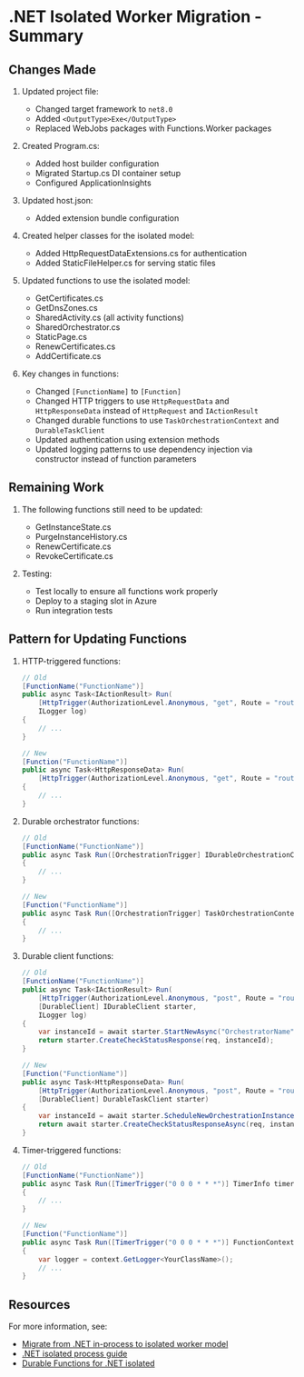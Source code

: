 # .NET Isolated Worker Migration - Summary

## Changes Made

1. Updated project file:
   - Changed target framework to `net8.0`
   - Added `<OutputType>Exe</OutputType>`
   - Replaced WebJobs packages with Functions.Worker packages

2. Created Program.cs:
   - Added host builder configuration
   - Migrated Startup.cs DI container setup
   - Configured ApplicationInsights

3. Updated host.json:
   - Added extension bundle configuration

4. Created helper classes for the isolated model:
   - Added HttpRequestDataExtensions.cs for authentication
   - Added StaticFileHelper.cs for serving static files

5. Updated functions to use the isolated model:
   - GetCertificates.cs
   - GetDnsZones.cs
   - SharedActivity.cs (all activity functions)
   - SharedOrchestrator.cs
   - StaticPage.cs
   - RenewCertificates.cs
   - AddCertificate.cs

6. Key changes in functions:
   - Changed `[FunctionName]` to `[Function]`
   - Changed HTTP triggers to use `HttpRequestData` and `HttpResponseData` instead of `HttpRequest` and `IActionResult`
   - Changed durable functions to use `TaskOrchestrationContext` and `DurableTaskClient`
   - Updated authentication using extension methods
   - Updated logging patterns to use dependency injection via constructor instead of function parameters

## Remaining Work

1. The following functions still need to be updated:
   - GetInstanceState.cs 
   - PurgeInstanceHistory.cs
   - RenewCertificate.cs
   - RevokeCertificate.cs

2. Testing:
   - Test locally to ensure all functions work properly
   - Deploy to a staging slot in Azure
   - Run integration tests

## Pattern for Updating Functions

1. HTTP-triggered functions:
   ```csharp
   // Old
   [FunctionName("FunctionName")]
   public async Task<IActionResult> Run(
       [HttpTrigger(AuthorizationLevel.Anonymous, "get", Route = "route")] HttpRequest req,
       ILogger log)
   {
       // ...
   }

   // New
   [Function("FunctionName")]
   public async Task<HttpResponseData> Run(
       [HttpTrigger(AuthorizationLevel.Anonymous, "get", Route = "route")] HttpRequestData req)
   {
       // ...
   }
   ```

2. Durable orchestrator functions:
   ```csharp
   // Old
   [FunctionName("FunctionName")]
   public async Task Run([OrchestrationTrigger] IDurableOrchestrationContext context)
   {
       // ...
   }

   // New
   [Function("FunctionName")]
   public async Task Run([OrchestrationTrigger] TaskOrchestrationContext context)
   {
       // ...
   }
   ```

3. Durable client functions:
   ```csharp
   // Old
   [FunctionName("FunctionName")]
   public async Task<IActionResult> Run(
       [HttpTrigger(AuthorizationLevel.Anonymous, "post", Route = "route")] HttpRequest req,
       [DurableClient] IDurableClient starter,
       ILogger log)
   {
       var instanceId = await starter.StartNewAsync("OrchestratorName", null);
       return starter.CreateCheckStatusResponse(req, instanceId);
   }

   // New
   [Function("FunctionName")]
   public async Task<HttpResponseData> Run(
       [HttpTrigger(AuthorizationLevel.Anonymous, "post", Route = "route")] HttpRequestData req,
       [DurableClient] DurableTaskClient starter)
   {
       var instanceId = await starter.ScheduleNewOrchestrationInstanceAsync("OrchestratorName");
       return await starter.CreateCheckStatusResponseAsync(req, instanceId);
   }
   ```

4. Timer-triggered functions:
   ```csharp
   // Old
   [FunctionName("FunctionName")]
   public async Task Run([TimerTrigger("0 0 0 * * *")] TimerInfo timer, ILogger log)
   {
       // ...
   }

   // New
   [Function("FunctionName")]
   public async Task Run([TimerTrigger("0 0 0 * * *")] FunctionContext context)
   {
       var logger = context.GetLogger<YourClassName>();
       // ...
   }
   ```

## Resources

For more information, see:
- [Migrate from .NET in-process to isolated worker model](https://learn.microsoft.com/en-us/azure/azure-functions/migrate-dotnet-to-isolated-model)
- [.NET isolated process guide](https://learn.microsoft.com/en-us/azure/azure-functions/dotnet-isolated-process-guide)
- [Durable Functions for .NET isolated](https://learn.microsoft.com/en-us/azure/azure-functions/durable/durable-functions-dotnet-isolated-overview)